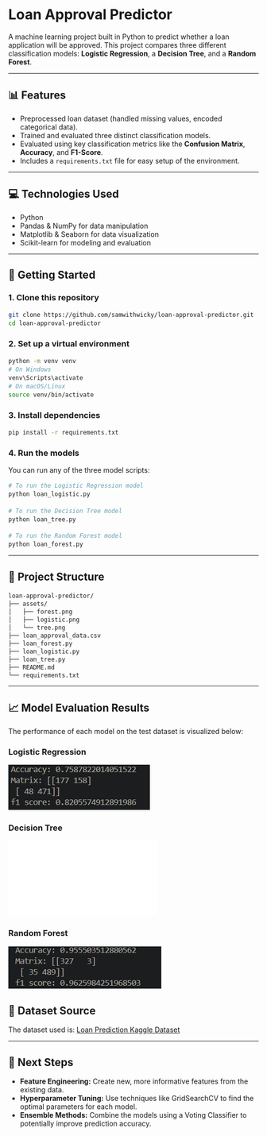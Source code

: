 # Loan Approval Predictor

A machine learning project built in Python to predict whether a loan application will be approved. This project compares three different classification models: **Logistic Regression**, a **Decision Tree**, and a **Random Forest**.

---

## 📊 Features

- Preprocessed loan dataset (handled missing values, encoded categorical data).
- Trained and evaluated three distinct classification models.
- Evaluated using key classification metrics like the **Confusion Matrix**, **Accuracy**, and **F1-Score**.
- Includes a `requirements.txt` file for easy setup of the environment.

---

## 💻 Technologies Used

- Python
- Pandas & NumPy for data manipulation
- Matplotlib & Seaborn for data visualization
- Scikit-learn for modeling and evaluation

---

## 🚀 Getting Started

### 1. Clone this repository

```bash
git clone https://github.com/samwithwicky/loan-approval-predictor.git
cd loan-approval-predictor
```

### 2\. Set up a virtual environment

```bash
python -m venv venv
# On Windows
venv\Scripts\activate
# On macOS/Linux
source venv/bin/activate
```

### 3\. Install dependencies

```bash
pip install -r requirements.txt
```

### 4\. Run the models

You can run any of the three model scripts:

```bash
# To run the Logistic Regression model
python loan_logistic.py

# To run the Decision Tree model
python loan_tree.py

# To run the Random Forest model
python loan_forest.py
```

---

## 📁 Project Structure

```
loan-approval-predictor/
├── assets/
│   ├── forest.png
│   ├── logistic.png
│   └── tree.png
├── loan_approval_data.csv
├── loan_forest.py
├── loan_logistic.py
├── loan_tree.py
├── README.md
└── requirements.txt
```

---

## 📈 Model Evaluation Results

The performance of each model on the test dataset is visualized below:

### Logistic Regression

![Logistic Regression Results](assets\logistic.png)

### Decision Tree

![Decision Tree Classifier Results](loan_tree.py)

### Random Forest

![Random Forest Classifier Results](assets\forest.png)

## 📂 Dataset Source

The dataset used is: [Loan Prediction Kaggle Dataset](https://www.kaggle.com/datasets/architsharma01/loan-approval-prediction-dataset)

---

## 🔭 Next Steps

- **Feature Engineering:** Create new, more informative features from the existing data.
- **Hyperparameter Tuning:** Use techniques like GridSearchCV to find the optimal parameters for each model.
- **Ensemble Methods:** Combine the models using a Voting Classifier to potentially improve prediction accuracy.
